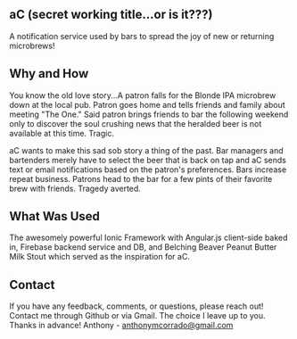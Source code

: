 ## aC (secret working title...or is it???)

A notification service used by bars to spread the joy of new or returning microbrews!

## Why and How

You know the old love story...A patron falls for the Blonde IPA microbrew down at the local pub. Patron goes home and tells friends and family about meeting "The One." Said patron brings friends to bar the following weekend only to discover the soul crushing news that the heralded beer is not available at this time. Tragic.

aC wants to make this sad sob story a thing of the past. Bar managers and bartenders merely have to select the beer that is back on tap and aC sends text or email notifications based on the patron's preferences. Bars increase repeat business. Patrons head to the bar for a few pints of their favorite brew with friends. Tragedy averted.

## What Was Used

The awesomely powerful Ionic Framework with Angular.js client-side baked in, Firebase backend service and DB, and Belching Beaver Peanut Butter Milk Stout which served as the inspiration for aC.
## Contact
If you have any feedback, comments, or questions, please reach out! Contact me through Github or via Gmail. The choice I leave up to you. Thanks in advance! 
Anthony - anthonymcorrado@gmail.com
